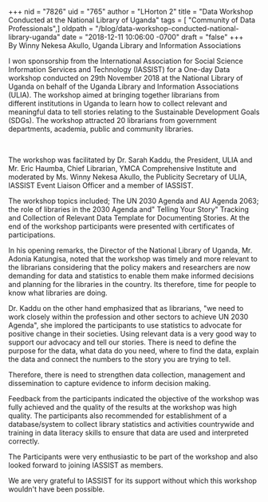 +++
nid = "7826"
uid = "765"
author = "LHorton 2"
title = "Data Workshop Conducted at the National Library of Uganda"
tags = [ "Community of Data Professionals",]
oldpath = "/blog/data-workshop-conducted-national-library-uganda"
date = "2018-12-11 10:06:00 -0700"
draft = "false"
+++
By Winny Nekesa Akullo, Uganda Library and Information Associations 

I won sponsorship from the International Association for Social Science
Information Services and Technology (IASSIST) for a One-day Data
workshop conducted on 29th November 2018 at the National Library of
Uganda on behalf of the Uganda Library and Information Associations
(ULIA). The workshop aimed at bringing together librarians from
different institutions in Uganda to learn how to collect relevant and
meaningful data to tell stories relating to the Sustainable Development
Goals (SDGs). The workshop attracted 20 librarians from government
departments, academia, public and community libraries.

 

The workshop was facilitated by Dr. Sarah Kaddu, the President, ULIA and
Mr. Eric Haumba, Chief Librarian, YMCA Comprehensive Institute and
moderated by Ms. Winny Nekesa Akullo, the Publicity Secretary of ULIA,
IASSIST Event Liaison Officer and a member of IASSIST.

The workshop topics included; The UN 2030 Agenda and AU Agenda 2063; the
role of libraries in the 2030 Agenda and" Telling Your Story" Tracking
and Collection of Relevant Data Template for Documenting Stories. At the
end of the workshop participants were presented with certificates of
participations.

In his opening remarks, the Director of the National Library of Uganda,
Mr. Adonia Katungisa, noted that the workshop was timely and more
relevant to the librarians considering that the policy makers and
researchers are now demanding for data and statistics to enable them
make informed decisions and planning for the libraries in the country.
Its therefore, time for people to know what libraries are doing.

Dr. Kaddu on the other hand emphasized that as librarians, "we need to
work closely within the profession and other sectors to achieve UN 2030
Agenda", she implored the participants to use statistics to advocate for
positive change in their societies. Using relevant data is a very good
way to support our advocacy and tell our stories. There is need to
define the purpose for the data, what data do you need, where to find
the data, explain the data and connect the numbers to the story you are
trying to tell. 

Therefore, there is need to strengthen data collection, management and
dissemination to capture evidence to inform decision making.

Feedback from the participants indicated the objective of the workshop
was fully achieved and the quality of the results at the workshop was
high quality. The participants also recommended for establishment of a
database/system to collect library statistics and activities countrywide
and training in data literacy skills to ensure that data are used and
interpreted correctly.

The Participants were very enthusiastic to be part of the workshop and
also looked forward to joining IASSIST as members.

We are very grateful to IASSIST for its support without which this
workshop wouldn't have been possible.
